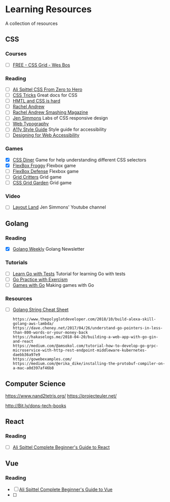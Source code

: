 # Learning Resources

A collection of resources

## CSS

### Courses

- [ ] [FREE - CSS Grid - Wes Bos](https://cssgrid.io/)

### Reading

- [ ] [Ali Spittel CSS From Zero to Hero](https://dev.to/aspittel/css-from-zero-to-hero-3o16)
- [ ] [CSS Tricks](https://css-tricks.com/) Great docs for CSS
- [ ] [HMTL and CSS is hard](https://internetingishard.com/html-and-css/)
- [ ] [Rachel Andrew](https://rachelandrew.co.uk/css/)
- [ ] [Rachel Andrew Smashing Magazine](https://www.smashingmagazine.com/author/rachel-andrew/)
- [ ] [Jen Simmons](https://labs.jensimmons.com/) Labs of CSS responsive design
- [ ] [Web Typography](http://webtypography.net/toc/)
- [ ] [A11y Style Guide](https://a11y-style-guide.com/style-guide/) Style guide for accessibility
- [ ] [Designing for Web Accessibility](https://www.w3.org/WAI/tips/designing/)

### Games

- [x] [CSS Diner](https://flukeout.github.io/) Game for help understanding different CSS selectors
- [x] [FlexBox Froggy](https://flexboxfroggy.com/) Flexbox game
- [ ] [FlexBox Defense](http://www.flexboxdefense.com/) Flexbox game
- [ ] [Grid Critters](http://www.gridcritters.com/) Grid game
- [ ] [CSS Grid Garden](https://cssgridgarden.com/) Grid game

### Video

- [ ] [Layout Land](https://www.youtube.com/channel/UC7TizprGknbDalbHplROtag) Jen Simmons' Youtube channel

## Golang

### Reading

- [x] [Golang Weekly](https://golangweekly.com/issues/253) Golang Newsletter

### Tutorials

- [ ] [Learn Go with Tests](https://quii.gitbook.io/learn-go-with-tests) Tutorial for learning Go with tests
- [ ] [Go Practice with Exercism](https://exercism.io/my/tracks/go)
- [ ] [Games with Go](https://gameswithgo.org/) Making games with Go

### Resources

- [ ] [Golang String Cheat Sheet](https://yourbasic.org/golang/string-functions-reference-cheat-sheet/)


      https://www.thepolyglotdeveloper.com/2018/10/build-alexa-skill-golang-aws-lambda/
      https://dave.cheney.net/2017/04/26/understand-go-pointers-in-less-than-800-words-or-your-money-back
      https://hakaselogs.me/2018-04-20/building-a-web-app-with-go-gin-and-react
      https://medium.com/@amsokol.com/tutorial-how-to-develop-go-grpc-microservice-with-http-rest-endpoint-middleware-kubernetes-daebb36a97e9
      https://gowebexamples.com/
      https://medium.com/@erika_dike/installing-the-protobuf-compiler-on-a-mac-a0d397af46b8

## Computer Science

https://www.nand2tetris.org/
https://projecteuler.net/

http://Bit.ly/dons-tech-books

## React

### Reading

- [ ] [Ali Spittel Complete Beginner's Guide to React](https://dev.to/aspittel/a-complete-beginners-guide-to-react-2cl6)

## Vue

### Reading

- [ ] [Ali Spittel Complete Beginner's Guide to Vue](https://dev.to/aspittel/a-complete-beginners-guide-to-vue-422n)
- [ ]
